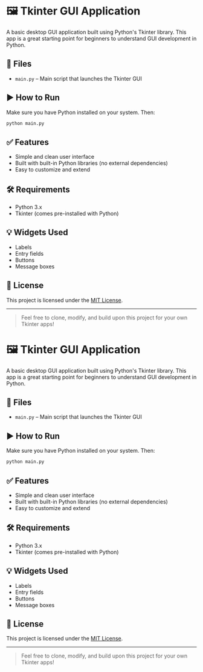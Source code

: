# 🖼️ Tkinter GUI Application

A basic desktop GUI application built using Python's Tkinter library. This app is a great starting point for beginners to understand GUI development in Python.

## 📁 Files

* `main.py` – Main script that launches the Tkinter GUI

## ▶️ How to Run

Make sure you have Python installed on your system. Then:

```bash
python main.py
```

## ✅ Features

* Simple and clean user interface
* Built with built-in Python libraries (no external dependencies)
* Easy to customize and extend

## 🛠 Requirements

* Python 3.x
* Tkinter (comes pre-installed with Python)

## 💡 Widgets Used

* Labels
* Entry fields
* Buttons
* Message boxes

## 📄 License

This project is licensed under the [MIT License](LICENSE).

---

> Feel free to clone, modify, and build upon this project for your own Tkinter apps!
# 🖼️ Tkinter GUI Application

A basic desktop GUI application built using Python's Tkinter library. This app is a great starting point for beginners to understand GUI development in Python.

## 📁 Files

* `main.py` – Main script that launches the Tkinter GUI

## ▶️ How to Run

Make sure you have Python installed on your system. Then:

```bash
python main.py
```

## ✅ Features

* Simple and clean user interface
* Built with built-in Python libraries (no external dependencies)
* Easy to customize and extend

## 🛠 Requirements

* Python 3.x
* Tkinter (comes pre-installed with Python)

## 💡 Widgets Used

* Labels
* Entry fields
* Buttons
* Message boxes

## 📄 License

This project is licensed under the [MIT License](LICENSE).

---

> Feel free to clone, modify, and build upon this project for your own Tkinter apps!

